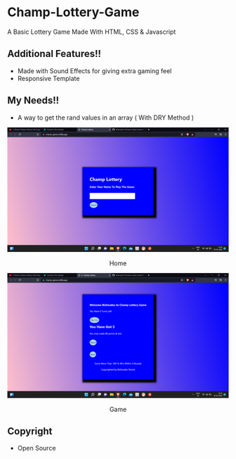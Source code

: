 # Champ-Lottery-Game
A Basic Lottery Game Made With HTML, CSS &amp; Javascript

## Additional Features!!
- Made with Sound Effects for giving extra gaming feel
- Responsive Template

## My Needs!!
- A way to get the rand values in an array ( With DRY Method )

![](Home.png)
<p align="center"> Home </p>

![](Game.png)
<p align="center"> Game </p>

## Copyright
- Open Source


